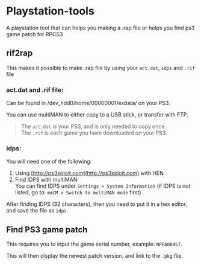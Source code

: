# Playstation-tools
A playstation tool that can helps you making a .rap file or helps you find ps3 game patch for RPCS3

## rif2rap
This makes it possible to make .rap file by using your `act.dat`, `idps` and `.rif` file

### act.dat and .rif file:
Can be found in /dev_hdd0/home/00000001/exdata/ on your PS3.

You can use multiMAN to either copy to a USB stick, or transfer with FTP.

> The `act.dat` is your PS3, and is only needed to copy once.<br>
The `.rif` is each game you have downloaded on your PS3.

### idps:
You will need one of the following:<br>
1. Using [http://ps3xploit.com](http://ps3xploit.com) with HEN
2. Find IDPS with multiMAN:<br>
   You can find IDPS under `Settings > System Information` (if IDPS is not listed, go to: `mmCM > Switch to multiMAN mode` first)
   
After finding IDPS (32 characters), then you need to put it in a hex editor, and save the file as `idps`.

## Find PS3 game patch

This requires you to input the game serial number, example: `NPEA00457`.

This will then display the newest patch version, and link to the `.pkg` file.